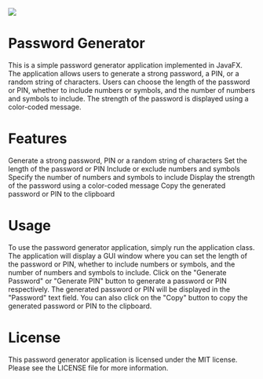 ![](https://i.imgur.com/9ZmMmaq.png)

# Password Generator
This is a simple password generator application implemented in JavaFX. The application allows users to generate a strong password, a PIN, or a random string of characters. Users can choose the length of the password or PIN, whether to include numbers or symbols, and the number of numbers and symbols to include. The strength of the password is displayed using a color-coded message.

# Features
Generate a strong password, PIN or a random string of characters
Set the length of the password or PIN
Include or exclude numbers and symbols
Specify the number of numbers and symbols to include
Display the strength of the password using a color-coded message
Copy the generated password or PIN to the clipboard

# Usage
To use the password generator application, simply run the application class. The application will display a GUI window where you can set the length of the password or PIN, whether to include numbers or symbols, and the number of numbers and symbols to include. Click on the "Generate Password" or "Generate PIN" button to generate a password or PIN respectively. The generated password or PIN will be displayed in the "Password" text field. You can also click on the "Copy" button to copy the generated password or PIN to the clipboard.

# License
This password generator application is licensed under the MIT license. Please see the LICENSE file for more information.
